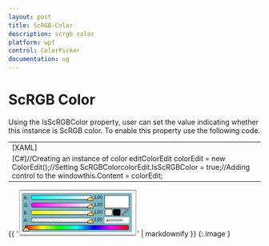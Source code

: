 ```yaml
---
layout: post
title: ScRGB-Color
description: scrgb color
platform: wpf
control: ColorPicker
documentation: ug
---
```


# ScRGB Color

Using the IsScRGBColor property, user can set the value indicating whether this instance is ScRGB color. To enable this property use the following code.

<table>
<tr>
<td>
[XAML]<!-- Adding ColorEdit --><syncfusion:ColorEdit IsScRGBColor="True" Margin="20" Name="colorEdit"/></td></tr>
<tr>
<td>
[C#]//Creating an instance of color editColorEdit colorEdit = new ColorEdit();//Setting ScRGBColorcolorEdit.IsScRGBColor = true;//Adding control to the windowthis.Content = colorEdit;</td></tr>
</table>




{{ '![](ScRGB-Color_images/ScRGB-Color_img1.jpeg)' | markdownify }}
{:.image }


